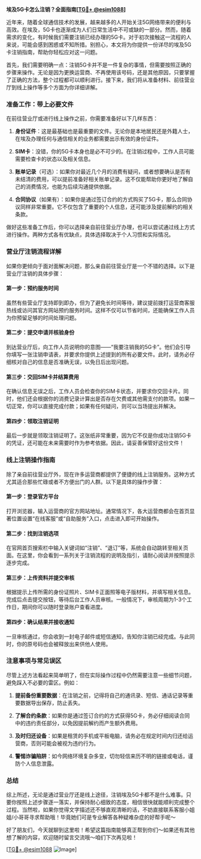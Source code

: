 **埃及5G卡怎么注销？全面指南[[TG💪+ @esim1088](https://t.me/s/esim1088)]**

近年来，随着全球通信技术的发展，越来越多的人开始关注5G网络带来的便利与高效。在埃及，5G卡也逐渐成为人们日常生活中不可或缺的一部分。然而，随着需求的变化，有时候我们需要注销已经办理的5G卡。对于初次接触这一流程的人来说，可能会感到困惑或不知所措。别担心，本文将为你提供一份详尽的埃及5G卡注销指南，帮助你轻松应对这一问题。

首先，我们需要明确一点：注销5G卡并不是一件复杂的事情，但需要按照正确的步骤来操作。无论是因为更换运营商、不再使用该号码，还是其他原因，只要掌握了正确的方法，整个过程都可以顺利进行。接下来，我们将从准备材料、前往营业厅到线上操作等多个方面为你详细讲解。

### 准备工作：带上必要文件

在前往营业厅或进行线上操作之前，你需要准备好以下几样东西：

1. **身份证件**：这是最基础也是最重要的文件。无论你是本地居民还是外籍人士，在埃及办理任何与通信相关的业务都需要出示有效的身份证件。
   
2. **SIM卡**：没错，你的5G卡本身也是必不可少的。在注销过程中，工作人员可能需要检查卡的状态以及相关信息。

3. **账单记录**（可选）：如果你对最近几个月的消费有疑问，或者想要确认是否有未结清的费用，可以提前准备好相关账单记录。这不仅能帮助你更好地了解自己的消费情况，也能为后续沟通提供依据。

4. **合同协议**（如果有）：如果你是通过签订合约的方式购买了5G卡，那么合同协议同样非常重要。它不仅包含了重要的个人信息，还可能涉及提前解约的相关条款。

做好这些准备工作后，你可以选择亲自前往营业厅办理，也可以尝试通过线上方式进行操作。两种方式各有优缺点，具体选择取决于个人习惯和实际情况。

### 营业厅注销流程详解

如果你更倾向于面对面解决问题，那么亲自前往营业厅是一个不错的选择。以下是营业厅注销的具体步骤：

#### 第一步：预约服务时间

虽然有些营业厅支持即到即办，但为了避免长时间等待，建议提前拨打运营商客服热线或访问其官方网站预约服务时间。这样不仅可以节省时间，还能确保工作人员为你预留足够的时间处理问题。

#### 第二步：提交申请并核验身份

到达营业厅后，向工作人员说明你的意图——“我要注销我的5G卡”。他们会引导你填写一张注销申请表，并要求你提供上述提到的所有必要文件。此时，请务必仔细核对自己的信息是否准确无误，以免日后出现问题。

#### 第三步：交回SIM卡并结算费用

在确认信息无误之后，工作人员会检查你的SIM卡状态，并要求你交回卡片。同时，他们还会根据你的消费记录计算出是否存在欠费或其他需支付的款项。如果一切正常，你可以直接完成付款；如果有任何疑问，则可以当场提出并解决。

#### 第四步：领取注销证明

最后一步就是领取注销证明了。这张纸非常重要，因为它不仅是你成功注销5G卡的凭证，还可能在未来需要时作为参考依据。因此，请妥善保管好这份文件！

### 线上注销操作指南

除了亲自前往营业厅外，现在许多运营商都提供了便捷的线上注销服务。这种方式尤其适合那些忙碌或者不方便出门的人群。以下是具体的操作步骤：

#### 第一步：登录官方平台

打开浏览器，输入运营商的官方网站地址。通常情况下，各大运营商都会在首页显著位置设置“在线客服”或“自助服务”入口，点击进入即可开始操作。

#### 第二步：找到注销选项

在官网首页搜索栏中输入关键词如“注销”、“退订”等，系统会自动跳转至相关页面。在这里，你会看到一系列关于注销流程的说明及指引，请耐心阅读并按照提示逐步完成。

#### 第三步：上传资料并提交审核

根据提示上传所需的身份证照片、SIM卡正面照等电子版材料，并填写相关信息。完成后点击提交按钮，等待后台工作人员审核。一般情况下，审核周期为1-3个工作日，期间你可以随时登录账户查看进度。

#### 第四步：确认结果并接收通知

一旦审核通过，你会收到一封电子邮件或短信通知，告知你注销已经完成。与此同时，你的原号码也会被释放出来供他人使用。

### 注意事项与常见误区

尽管上述方法看起来简单明了，但在实际操作过程中仍然需要注意一些细节问题，避免踩入不必要的雷区。例如：

1. **提前备份重要数据**：在注销之前，记得将自己的通讯录、短信、通话记录等重要数据导出保存，防止丢失。

2. **了解合约条款**：如果你是通过签订合约的方式获得5G卡，务必仔细阅读合同中的违约责任部分，以免因提前解约而产生额外费用。

3. **及时归还设备**：如果是租赁的手机或平板电脑，请务必在规定时间内归还给运营商，否则可能会被视为违约行为。

4. **警惕诈骗陷阱**：如今网络环境复杂多变，切勿轻信来历不明的链接或电话，谨防个人信息泄露。

### 总结

综上所述，无论是通过营业厅还是线上途径，注销埃及5G卡都不是什么难事。只要你按照上述步骤逐一落实，并保持耐心细致的态度，相信很快就能顺利完成整个过程。当然啦，如果你觉得文字描述还不够直观清晰的话，不妨直接联系客服小姐姐/小哥哥寻求帮助哦！毕竟她们可是专业解答各种疑难杂症的好帮手呢～

好了朋友们，今天就聊到这里啦！希望这篇指南能够真正帮到你们～如果还有其他想了解的内容，欢迎随时留言交流哦～咱们下次再见啦！

[[TG💪+ @esim1088](https://t.me/s/esim1088) ![Image](https://i.postimg.cc/4NQfJmqS/Snipaste-2025-05-13-00-14-12.png)]
